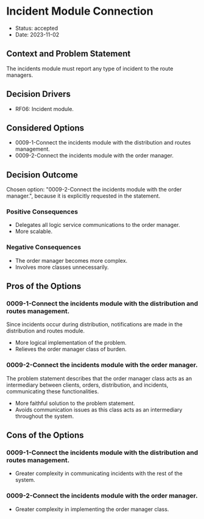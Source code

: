 # Incident Module Connection

* Status: accepted
* Date: 2023-11-02

## Context and Problem Statement

The incidents module must report any type of incident to the route managers.

## Decision Drivers

* RF06: Incident module.

## Considered Options

* 0009-1-Connect the incidents module with the distribution and routes management.
* 0009-2-Connect the incidents module with the order manager.

## Decision Outcome

Chosen option: "0009-2-Connect the incidents module with the order manager.", because it is explicitly requested in the statement.

### Positive Consequences

* Delegates all logic service communications to the order manager.
* More scalable.

### Negative Consequences

* The order manager becomes more complex.
* Involves more classes unnecessarily.

## Pros of the Options

### 0009-1-Connect the incidents module with the distribution and routes management.

Since incidents occur during distribution, notifications are made in the distribution and routes module.

* More logical implementation of the problem.
* Relieves the order manager class of burden.

### 0009-2-Connect the incidents module with the order manager.

The problem statement describes that the order manager class acts as an intermediary between clients, orders, distribution, and incidents, communicating these functionalities.

* More faithful solution to the problem statement.
* Avoids communication issues as this class acts as an intermediary throughout the system.

## Cons of the Options

### 0009-1-Connect the incidents module with the distribution and routes management.

* Greater complexity in communicating incidents with the rest of the system.

### 0009-2-Connect the incidents module with the order manager.

* Greater complexity in implementing the order manager class.